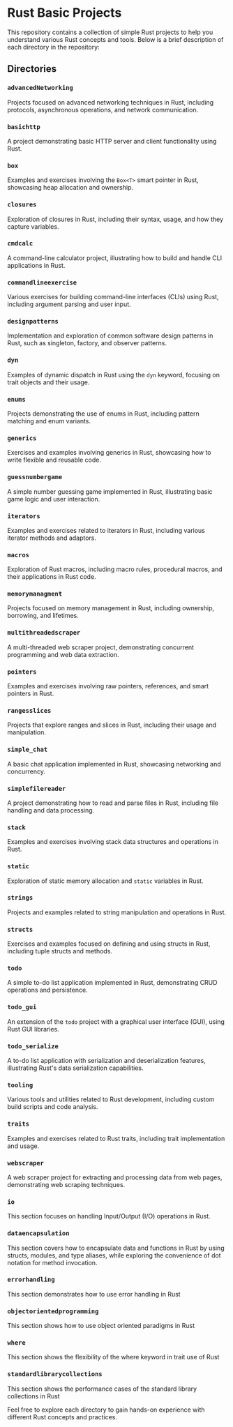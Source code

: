 # Rust Basic Projects

This repository contains a collection of simple Rust projects to help you understand various Rust concepts and tools. Below is a brief description of each directory in the repository:

## Directories

### `advancedNetworking`
Projects focused on advanced networking techniques in Rust, including protocols, asynchronous operations, and network communication.

### `basichttp`
A project demonstrating basic HTTP server and client functionality using Rust.

### `box`
Examples and exercises involving the `Box<T>` smart pointer in Rust, showcasing heap allocation and ownership.

### `closures`
Exploration of closures in Rust, including their syntax, usage, and how they capture variables.

### `cmdcalc`
A command-line calculator project, illustrating how to build and handle CLI applications in Rust.

### `commandlineexercise`
Various exercises for building command-line interfaces (CLIs) using Rust, including argument parsing and user input.

### `designpatterns`
Implementation and exploration of common software design patterns in Rust, such as singleton, factory, and observer patterns.

### `dyn`
Examples of dynamic dispatch in Rust using the `dyn` keyword, focusing on trait objects and their usage.

### `enums`
Projects demonstrating the use of enums in Rust, including pattern matching and enum variants.

### `generics`
Exercises and examples involving generics in Rust, showcasing how to write flexible and reusable code.

### `guessnumbergame`
A simple number guessing game implemented in Rust, illustrating basic game logic and user interaction.

### `iterators`
Examples and exercises related to iterators in Rust, including various iterator methods and adaptors.

### `macros`
Exploration of Rust macros, including macro rules, procedural macros, and their applications in Rust code.

### `memorymanagment`
Projects focused on memory management in Rust, including ownership, borrowing, and lifetimes.

### `multithreadedscraper`
A multi-threaded web scraper project, demonstrating concurrent programming and web data extraction.

### `pointers`
Examples and exercises involving raw pointers, references, and smart pointers in Rust.

### `rangesslices`
Projects that explore ranges and slices in Rust, including their usage and manipulation.

### `simple_chat`
A basic chat application implemented in Rust, showcasing networking and concurrency.

### `simplefilereader`
A project demonstrating how to read and parse files in Rust, including file handling and data processing.

### `stack`
Examples and exercises involving stack data structures and operations in Rust.

### `static`
Exploration of static memory allocation and `static` variables in Rust.

### `strings`
Projects and examples related to string manipulation and operations in Rust.

### `structs`
Exercises and examples focused on defining and using structs in Rust, including tuple structs and methods.

### `todo`
A simple to-do list application implemented in Rust, demonstrating CRUD operations and persistence.

### `todo_gui`
An extension of the `todo` project with a graphical user interface (GUI), using Rust GUI libraries.

### `todo_serialize`
A to-do list application with serialization and deserialization features, illustrating Rust's data serialization capabilities.

### `tooling`
Various tools and utilities related to Rust development, including custom build scripts and code analysis.

### `traits`
Examples and exercises related to Rust traits, including trait implementation and usage.

### `webscraper`
A web scraper project for extracting and processing data from web pages, demonstrating web scraping techniques.

### `io`
This section focuses on handling Input/Output (I/O) operations in Rust.

### `dataencapsulation`
This section covers how to encapsulate data and functions in Rust by using structs, modules, and type aliases, while exploring the convenience of dot notation for method invocation.

### `errorhandling`

This section demonstrates how to use error handling in Rust

### `objectorientedprogramming`

This section shows how to use object oriented paradigms in Rust

### `where`
This section shows the flexibility of the where keyword in trait use of Rust

### `standardlibrarycollections`
This section shows the performance cases of the standard library collections in Rust

Feel free to explore each directory to gain hands-on experience with different Rust concepts and practices.
